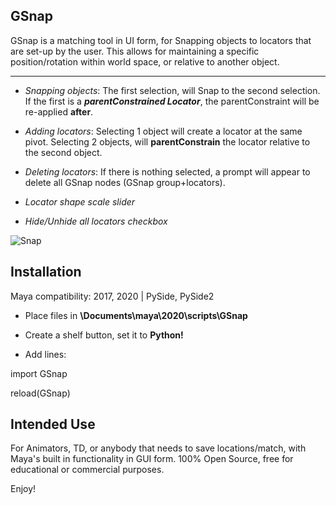GSnap
----

GSnap is a matching tool in UI form, for Snapping objects to locators that are set-up by the user. This allows for maintaining a specific position/rotation within world space, or relative to another object.


----


+ *Snapping objects*:  The first selection, will Snap to the second selection. If the first is a ***parentConstrained Locator***, the parentConstraint will be re-applied **after**.

+ *Adding locators*:  Selecting 1 object will create a locator at the same pivot. Selecting 2 objects, will **parentConstrain** the locator relative to the second object.


+ *Deleting locators*:  If there is nothing selected, a prompt will appear to delete all GSnap nodes (GSnap group+locators).


+ *Locator shape scale slider*


+ *Hide/Unhide all locators checkbox*


![Snap](https://cdn.discordapp.com/attachments/561729288609595402/815708764861628416/iQdov4BvOV.gif)


 Installation 
----

Maya compatibility: 2017, 2020  |  PySide, PySide2

+ Place files in **\Documents\maya\2020\scripts\GSnap**

+ Create a shelf button, set it to **Python!**

+ Add lines:


import GSnap

reload(GSnap)



Intended Use
-----
For Animators, TD, or anybody that needs to save locations/match, with Maya's built in functionality in GUI form.
100% Open Source, free for educational or commercial purposes.


Enjoy!

